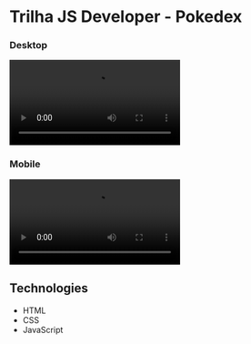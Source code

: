 # Trilha JS Developer - Pokedex

### Desktop

![](https://github.com/JoaoPedroMesquitaRS/js-developer-pokedex/blob/61c7eb96ff2666a48543da3d1d724f100d389307/assets/videos/desktop.mp4)

### Mobile

![](https://github.com/JoaoPedroMesquitaRS/js-developer-pokedex/blob/61c7eb96ff2666a48543da3d1d724f100d389307/assets/videos/mobile.mp4)


## Technologies

- HTML
- CSS
- JavaScript
